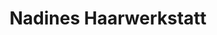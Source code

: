 ---
title: "Nadines Haarwerkstatt"
url: /pfaffenhofen-a-d-ilm/nadines-haarwerkstatt/
shop: Friseur
---